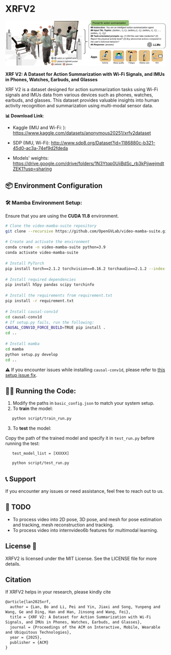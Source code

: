 # XRFV2

<p align="center">
  <img src="img/story.png" alt="image-20240719171906628" width="700px"/>
</p>


**XRF V2: A Dataset for Action Summarization with Wi-Fi Signals, and IMUs in Phones, Watches, Earbuds, and Glasses**

XRF V2 is a dataset designed for action summarization tasks using Wi-Fi signals and IMUs data from various devices such as phones, watches, earbuds, and glasses. This dataset provides valuable insights into human activity recognition and summarization using multi-modal sensor data.

**📊 Download Link**: 
-   Kaggle (IMU and Wi-Fi: ): https://www.kaggle.com/datasets/anonymous20251/xrfv2dataset
-   SDP  (IMU, Wi-Fi): http://www.sdp8.org/Dataset?id=1186880c-b321-45d0-ac3a-74ef9d2fdeda

- Models' weights: https://drive.google.com/drive/folders/1N3Ytqp0UjiBdSc_rb3kPjjwejmdtZEK1?usp=sharing




## 📦 Environment Configuration

### 🛠️ Mamba Environment Setup:
Ensure that you are using the **CUDA 11.8** environment.

```bash
# Clone the video-mamba-suite repository
git clone --recursive https://github.com/OpenGVLab/video-mamba-suite.git

# Create and activate the environment
conda create -n video-mamba-suite python=3.9
conda activate video-mamba-suite

# Install PyTorch
pip install torch==2.1.2 torchvision==0.16.2 torchaudio==2.1.2 --index-url https://download.pytorch.org/whl/cu118

# Install required dependencies
pip install h5py pandas scipy torchinfo

# Install the requirements from requirement.txt
pip install -r requirement.txt

# Install causal-conv1d
cd causal-conv1d
# If setup.py fails, run the following:
CAUSAL_CONV1D_FORCE_BUILD=TRUE pip install .
cd ..

# Install mamba
cd mamba
python setup.py develop
cd ..
```
⚠️ If you encounter issues while installing `causal-conv1d`, please refer to [this setup issue fix](https://github.com/state-spaces/mamba/issues/40#issuecomment-1849095898).

## 🏃‍♂️ Running the Code:

1. Modify the paths in `basic_config.json` to match your system setup.
2. To **train** the model:
```bash
   python script/train_run.py
```
3. To **test** the model:

Copy the path of the trained model and specify it in `test_run.py` before running the test:

```
   test_model_list = [XXXXX]
```

```bash
   python script/test_run.py
```
## 📞 Support
If you encounter any issues or need assistance, feel free to reach out to us.

## 📝 TODO
- To process video into 2D pose, 3D pose, and mesh for pose estimation and tracking, mesh reconstruction and tracking.
- To process video into internvideo6b features for multimodal learning.


## License 📜
XRFV2 is licensed under the MIT License. See the LICENSE file for more details.

## Citation
If XRFV2 helps in your research, please kindly cite 
```
@article{lan2025xrf,
  author = {Lan, Bo and Li, Pei and Yin, Jiaxi and Song, Yunpeng and Wang, Ge and Ding, Han and Han, Jinsong and Wang, Fei},
  title = {XRF V2: A Dataset for Action Summarization with Wi-Fi Signals, and IMUs in Phones, Watches, Earbuds, and Glasses},
  journal = {Proceedings of the ACM on Interactive, Mobile, Wearable and Ubiquitous Technologies},
  year = {2025},
  publisher = {ACM}
}
```

